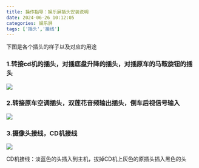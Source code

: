 ```yaml
---
title: 操作指导：娱乐屏插头安装说明
date: 2024-06-26 10:12:05
categories: 娱乐屏
tags: ['插头','接线']
---
```


下图是各个插头的样子以及对应的用途

### 1.转接cd机的插头，对插底盘升降的插头，对插原车的马鞍旋钮的插头

![](https://img.picui.cn/free/2024/06/26/667b92af830f1.png)

### 2.转接原车空调插头，双莲花音频输出插头，倒车后视信号输入

![](https://img.picui.cn/free/2024/06/26/667b92af8313c.png)

### 3.摄像头接线，CD机接线

![](https://img.picui.cn/free/2024/06/26/667b92af831b4.png)

CD机接线：淡蓝色的头插入到主机，拔掉CD机上灰色的原插头插入黑色的头